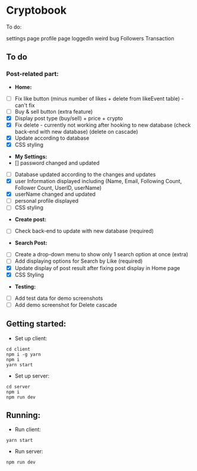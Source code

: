 ﻿# Cryptobook

To do:

settings page
profile page
loggedIn weird bug
Followers
Transaction

## To do
### Post-related part:

- **Home:** 
- [ ] Fix like button (minus number of likes + delete from likeEvent table) - can't fix
- [ ] Buy & sell button (extra feature)
- [x] Display post type (buy/sell) + price + crypto
- [x] Fix delete - currently not working after hooking to new database (check back-end with new database) (delete on cascade)
- [x] Update according to database
- [x] CSS styling

- **My Settings:** 
- [] password changed and updated 
- [ ] Database updated according to the changes and updates
- [x] user Information displayed including (Name, Email, Following Count, Follower Count, UserID, userName)
- [x] userName changed and updated
- [ ] personal profile displayed
- [ ] CSS styling

- **Create post:**
- [ ] Check back-end to update with new database (required)

- **Search Post:**
- [ ] Create a drop-down menu to show only 1 search option at once (extra)
- [ ] Add displaying options for Search by Like (required)
- [x] Update display of post result after fixing post display in Home page
- [x] CSS Styling

- **Testing:**
- [ ] Add test data for demo screenshots
- [ ] Add demo screenshot for Delete cascade

## Getting started:
- Set up client:
```
cd client
npm i -g yarn
npm i
yarn start
```

- Set up server:
```
cd server
npm i
npm run dev
```

## Running:
- Run client:
```
yarn start
```
- Run server:
```
npm run dev
```
